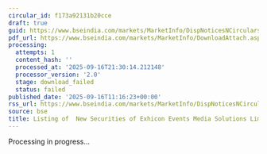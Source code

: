 ```yaml
---
circular_id: f173a92131b20cce
draft: true
guid: https://www.bseindia.com/markets/MarketInfo/DispNoticesNCirculars.aspx?Noticeid={200DE67C-FB02-4E93-B9EA-0BFE54B312A2}&noticeno=20250916-36&dt=09/16/2025&icount=36&totcount=79&flag=0
pdf_url: https://www.bseindia.com/markets/MarketInfo/DownloadAttach.aspx?id=20250916-36&attachedId=
processing:
  attempts: 1
  content_hash: ''
  processed_at: '2025-09-16T21:30:14.212148'
  processor_version: '2.0'
  stage: download_failed
  status: failed
published_date: '2025-09-16T11:16:23+00:00'
rss_url: https://www.bseindia.com/markets/MarketInfo/DispNoticesNCirculars.aspx?Noticeid={200DE67C-FB02-4E93-B9EA-0BFE54B312A2}&noticeno=20250916-36&dt=09/16/2025&icount=36&totcount=79&flag=0
source: bse
title: Listing of  New Securities of Exhicon Events Media Solutions Limited
---
```


Processing in progress...